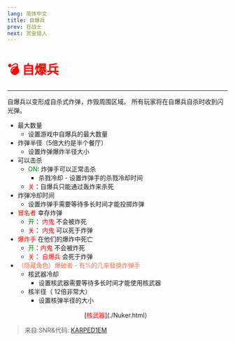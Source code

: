 ```yaml
---
lang: 简体中文
title: 自爆兵
prev: 狂战士
next: 赏金猎人
---
```


# <font color=red>💣 <b>自爆兵</b></font> <Badge text="Hidden" type="tip" vertical="middle"/>

***

自爆兵以变形成自杀式炸弹，炸毁周围区域。 所有玩家将在自爆兵自杀时收到闪光弹。

- 最大数量
  - 设置游戏中自爆兵的最大数量
- 炸弹半径（5倍大约是半个餐厅）
  - 设置炸弹爆炸半径大小
- 可以击杀
  - <font color=green>ON</font>: 炸弹手可以正常击杀
    - 杀戮冷却 - 设置炸弹手的杀戮冷却时间
  - <font color=red>关</font>：自爆兵只能通过轰炸来杀死
- 炸弹冷却时间
  - 设置炸弹手需要等待多长时间才能投掷炸弹
- <font color=red>冒名者</font> 幸存炸弹
  - <font color=green>开</font>： <font color=red>内鬼</font> 不会被炸死
  - <font color=red>关</font>： <font color=red>内鬼</font> 可以死于炸弹
- <font color=red>爆炸手</font> 在他们的爆炸中死亡
  - <font color=green>开</font>：<font color=red>内鬼</font> 不会被炸死
  - <font color=red>关</font>： <font color=red>自爆兵</font> 会死于炸弹
- <font color=#f46f4e>（隐藏角色）爆破者 - 有%的几率替换炸弹手</font>
  - 核武器冷却
    - 设置核武器需要等待多长时间才能使用核武器
  - 核半径（ 12倍非常大）
    - 设置核弹半径的大小

<center>

[<font color="red">核武器</font>](./Nuker.html）

</center>

> 来自:SNR&代码: [KARPED1EM](https://github.com/KARPED1EM)
